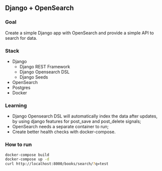 ## Django + OpenSearch

### Goal
Create a simple Django app with OpenSearch and provide a simple API to search for data.

### Stack
* Django 
  * Django REST Framework
  * Django Opensearch DSL
  * Django Seeds
* OpenSearch
* Postgres
* Docker

### Learning
* Django Opensearch DSL will automatically index the data after updates, by using django features for post_save and post_delete signals;
* OpenSearch needs a separate container to run;
* Create better health checks with docker-compose.

### How to run
```bash
docker-compose build
docker-compose up -d
curl http://localhost:8000/books/search/?q=test
```